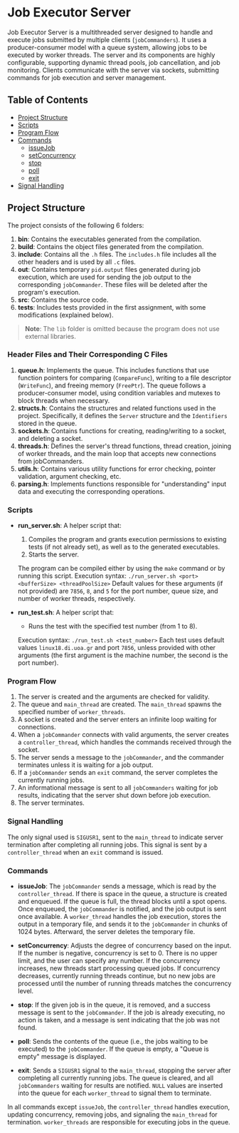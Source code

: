 # Job Executor Server

Job Executor Server is a multithreaded server designed to handle and execute jobs submitted by multiple clients (`jobCommanders`). It uses a producer-consumer model with a queue system, allowing jobs to be executed by worker threads. The server and its components are highly configurable, supporting dynamic thread pools, job cancellation, and job monitoring. Clients communicate with the server via sockets, submitting commands for job execution and server management.

## Table of Contents

- [Project Structure](#project-structure)
- [Scripts](#scripts)
- [Program Flow](#program-flow)
- [Commands](#commands)
  - [issueJob](#issuejob)
  - [setConcurrency](#setconcurrency)
  - [stop](#stop)
  - [poll](#poll)
  - [exit](#exit)
- [Signal Handling](#signal-handling)

## Project Structure

The project consists of the following 6 folders:

1. **bin**: Contains the executables generated from the compilation.
2. **build**: Contains the object files generated from the compilation.
3. **include**: Contains all the `.h` files. The `includes.h` file includes all the other headers and is used by all `.c` files.
4. **out**: Contains temporary `pid.output` files generated during job execution, which are used for sending the job output to the corresponding `jobCommander`. These files will be deleted after the program's execution.
5. **src**: Contains the source code.
6. **tests**: Includes tests provided in the first assignment, with some modifications (explained below).

> **Note**: The `lib` folder is omitted because the program does not use external libraries.

### Header Files and Their Corresponding C Files

1. **queue.h**: Implements the queue. This includes functions that use function pointers for comparing (`CompareFunc`), writing to a file descriptor (`WriteFunc`), and freeing memory (`FreePtr`). The queue follows a producer-consumer model, using condition variables and mutexes to block threads when necessary.
2. **structs.h**: Contains the structures and related functions used in the project. Specifically, it defines the `Server` structure and the `Identifiers` stored in the queue.
3. **sockets.h**: Contains functions for creating, reading/writing to a socket, and deleting a socket.
4. **threads.h**: Defines the server's thread functions, thread creation, joining of worker threads, and the main loop that accepts new connections from jobCommanders.
5. **utils.h**: Contains various utility functions for error checking, pointer validation, argument checking, etc.
6. **parsing.h**: Implements functions responsible for "understanding" input data and executing the corresponding operations.

### Scripts

- **run_server.sh**: A helper script that:
  1. Compiles the program and grants execution permissions to existing tests (if not already set), as well as to the generated executables.
  2. Starts the server.

   The program can be compiled either by using the `make` command or by running this script.
   Execution syntax: `./run_server.sh <port> <bufferSize> <threadPoolSize>`
   Default values for these arguments (if not provided) are `7856`, `8`, and `5` for the port number, queue size, and number of worker threads, respectively.

- **run_test.sh**: A helper script that:
  - Runs the test with the specified test number (from 1 to 8).

  Execution syntax: `./run_test.sh <test_number>`
  Each test uses default values `linux18.di.uoa.gr` and port `7856`, unless provided with other arguments (the first argument is the machine number, the second is the port number).

### Program Flow

1. The server is created and the arguments are checked for validity.
2. The queue and `main_thread` are created. The `main_thread` spawns the specified number of `worker_threads`.
3. A socket is created and the server enters an infinite loop waiting for connections.
4. When a `jobCommander` connects with valid arguments, the server creates a `controller_thread`, which handles the commands received through the socket.
5. The server sends a message to the `jobCommander`, and the commander terminates unless it is waiting for a job output.
6. If a `jobCommander` sends an `exit` command, the server completes the currently running jobs.
7. An informational message is sent to all `jobCommanders` waiting for job results, indicating that the server shut down before job execution.
8. The server terminates.

### Signal Handling

The only signal used is `SIGUSR1`, sent to the `main_thread` to indicate server termination after completing all running jobs. This signal is sent by a `controller_thread` when an `exit` command is issued.

### Commands

- **issueJob**:
  The `jobCommander` sends a message, which is read by the `controller_thread`. If there is space in the queue, a structure is created and enqueued. If the queue is full, the thread blocks until a spot opens. Once enqueued, the `jobCommander` is notified, and the job output is sent once available. A `worker_thread` handles the job execution, stores the output in a temporary file, and sends it to the `jobCommander` in chunks of 1024 bytes. Afterward, the server deletes the temporary file.

- **setConcurrency**:
  Adjusts the degree of concurrency based on the input. If the number is negative, concurrency is set to 0. There is no upper limit, and the user can specify any number. If the concurrency increases, new threads start processing queued jobs. If concurrency decreases, currently running threads continue, but no new jobs are processed until the number of running threads matches the concurrency level.

- **stop**:
  If the given job is in the queue, it is removed, and a success message is sent to the `jobCommander`. If the job is already executing, no action is taken, and a message is sent indicating that the job was not found.

- **poll**:
  Sends the contents of the queue (i.e., the jobs waiting to be executed) to the `jobCommander`. If the queue is empty, a "Queue is empty" message is displayed.

- **exit**:
  Sends a `SIGUSR1` signal to the `main_thread`, stopping the server after completing all currently running jobs. The queue is cleared, and all `jobCommanders` waiting for results are notified. `NULL` values are inserted into the queue for each `worker_thread` to signal them to terminate.

In all commands except `issueJob`, the `controller_thread` handles execution, updating concurrency, removing jobs, and signaling the `main_thread` for termination. `worker_threads` are responsible for executing jobs in the queue.

